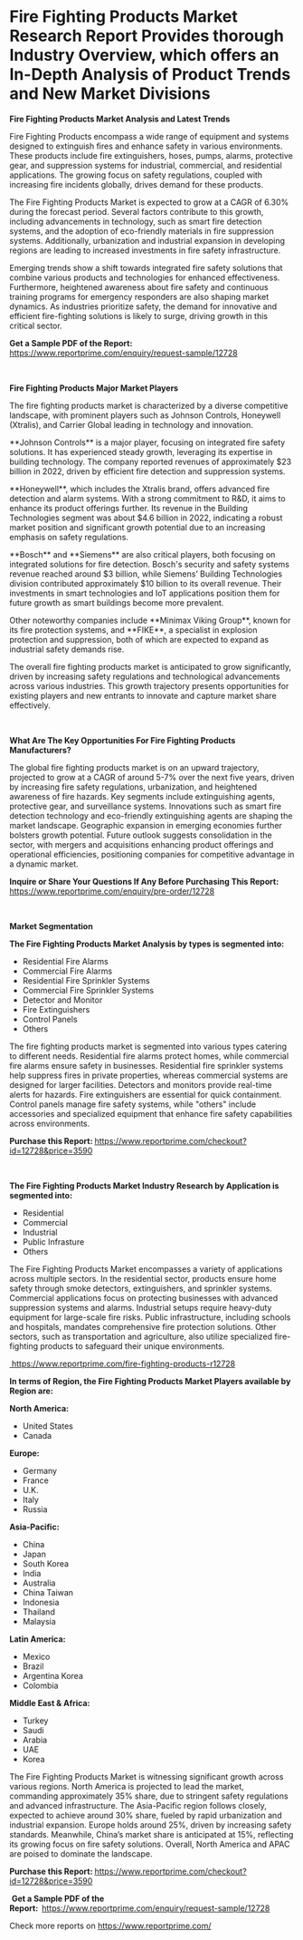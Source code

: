 <p><h1>Fire Fighting Products Market Research Report Provides thorough Industry Overview, which offers an In-Depth Analysis of Product Trends and New Market Divisions</h1></p><p><strong>Fire Fighting Products Market Analysis and Latest Trends</strong></p>
<p><p>Fire Fighting Products encompass a wide range of equipment and systems designed to extinguish fires and enhance safety in various environments. These products include fire extinguishers, hoses, pumps, alarms, protective gear, and suppression systems for industrial, commercial, and residential applications. The growing focus on safety regulations, coupled with increasing fire incidents globally, drives demand for these products.</p><p>The Fire Fighting Products Market is expected to grow at a CAGR of 6.30% during the forecast period. Several factors contribute to this growth, including advancements in technology, such as smart fire detection systems, and the adoption of eco-friendly materials in fire suppression systems. Additionally, urbanization and industrial expansion in developing regions are leading to increased investments in fire safety infrastructure.</p><p>Emerging trends show a shift towards integrated fire safety solutions that combine various products and technologies for enhanced effectiveness. Furthermore, heightened awareness about fire safety and continuous training programs for emergency responders are also shaping market dynamics. As industries prioritize safety, the demand for innovative and efficient fire-fighting solutions is likely to surge, driving growth in this critical sector.</p></p>
<p><strong>Get a Sample PDF of the Report:&nbsp;</strong> <a href="https://www.reportprime.com/enquiry/request-sample/12728?utm_campaign=3447&utm_medium=2&utm_source=Github&utm_content=ia&utm_term=19032025&utm_id=fire-fighting-products">https://www.reportprime.com/enquiry/request-sample/12728</a></p>
<p>&nbsp;</p>
<p><strong>Fire Fighting Products Major Market Players</strong></p>
<p><p>The fire fighting products market is characterized by a diverse competitive landscape, with prominent players such as Johnson Controls, Honeywell (Xtralis), and Carrier Global leading in technology and innovation. </p><p>**Johnson Controls** is a major player, focusing on integrated fire safety solutions. It has experienced steady growth, leveraging its expertise in building technology. The company reported revenues of approximately $23 billion in 2022, driven by efficient fire detection and suppression systems.</p><p>**Honeywell**, which includes the Xtralis brand, offers advanced fire detection and alarm systems. With a strong commitment to R&D, it aims to enhance its product offerings further. Its revenue in the Building Technologies segment was about $4.6 billion in 2022, indicating a robust market position and significant growth potential due to an increasing emphasis on safety regulations.</p><p>**Bosch** and **Siemens** are also critical players, both focusing on integrated solutions for fire detection. Bosch's security and safety systems revenue reached around $3 billion, while Siemens’ Building Technologies division contributed approximately $10 billion to its overall revenue. Their investments in smart technologies and IoT applications position them for future growth as smart buildings become more prevalent.</p><p>Other noteworthy companies include **Minimax Viking Group**, known for its fire protection systems, and **FIKE**, a specialist in explosion protection and suppression, both of which are expected to expand as industrial safety demands rise.</p><p>The overall fire fighting products market is anticipated to grow significantly, driven by increasing safety regulations and technological advancements across various industries. This growth trajectory presents opportunities for existing players and new entrants to innovate and capture market share effectively.</p></p>
<p>&nbsp;</p>
<p><strong>What Are The Key Opportunities For Fire Fighting Products Manufacturers?</strong></p>
<p><p>The global fire fighting products market is on an upward trajectory, projected to grow at a CAGR of around 5-7% over the next five years, driven by increasing fire safety regulations, urbanization, and heightened awareness of fire hazards. Key segments include extinguishing agents, protective gear, and surveillance systems. Innovations such as smart fire detection technology and eco-friendly extinguishing agents are shaping the market landscape. Geographic expansion in emerging economies further bolsters growth potential. Future outlook suggests consolidation in the sector, with mergers and acquisitions enhancing product offerings and operational efficiencies, positioning companies for competitive advantage in a dynamic market.</p></p>
<p><strong>Inquire or Share Your Questions If Any Before Purchasing This Report:</strong> <a href="https://www.reportprime.com/enquiry/pre-order/12728?utm_campaign=3447&utm_medium=2&utm_source=Github&utm_content=ia&utm_term=19032025&utm_id=fire-fighting-products">https://www.reportprime.com/enquiry/pre-order/12728</a></p>
<p>&nbsp;</p>
<p><strong>Market Segmentation</strong></p>
<p><strong>The Fire Fighting Products Market Analysis by types is segmented into:</strong></p>
<p><ul><li>Residential Fire Alarms</li><li>Commercial Fire Alarms</li><li>Residential Fire Sprinkler Systems</li><li>Commercial Fire Sprinkler Systems</li><li>Detector and Monitor</li><li>Fire Extinguishers</li><li>Control Panels</li><li>Others</li></ul></p>
<p><p>The fire fighting products market is segmented into various types catering to different needs. Residential fire alarms protect homes, while commercial fire alarms ensure safety in businesses. Residential fire sprinkler systems help suppress fires in private properties, whereas commercial systems are designed for larger facilities. Detectors and monitors provide real-time alerts for hazards. Fire extinguishers are essential for quick containment. Control panels manage fire safety systems, while "others" include accessories and specialized equipment that enhance fire safety capabilities across environments.</p></p>
<p><strong>Purchase this Report:&nbsp;</strong><a href="https://www.reportprime.com/checkout?id=12728&price=3590&utm_campaign=3447&utm_medium=2&utm_source=Github&utm_content=ia&utm_term=19032025&utm_id=fire-fighting-products">https://www.reportprime.com/checkout?id=12728&price=3590</a></p>
<p>&nbsp;</p>
<p><strong>The Fire Fighting Products Market Industry Research by Application is segmented into:</strong></p>
<p><ul><li>Residential</li><li>Commercial</li><li>Industrial</li><li>Public Infrasture</li><li>Others</li></ul></p>
<p><p>The Fire Fighting Products Market encompasses a variety of applications across multiple sectors. In the residential sector, products ensure home safety through smoke detectors, extinguishers, and sprinkler systems. Commercial applications focus on protecting businesses with advanced suppression systems and alarms. Industrial setups require heavy-duty equipment for large-scale fire risks. Public infrastructure, including schools and hospitals, mandates comprehensive fire protection solutions. Other sectors, such as transportation and agriculture, also utilize specialized fire-fighting products to safeguard their unique environments.</p></p>
<p><a href="https://www.reportprime.com/fire-fighting-products-r12728?utm_campaign=3447&utm_medium=2&utm_source=Github&utm_content=ia&utm_term=19032025&utm_id=fire-fighting-products">&nbsp;https://www.reportprime.com/fire-fighting-products-r12728</a></p>
<p><strong>In terms of Region, the Fire Fighting Products Market Players available by Region are:</strong></p>
<p>
    <p> <strong> North America: </strong>
        <ul>
            <li>United States</li>
            <li>Canada</li>
        </ul>
        </p> 
    <p> <strong> Europe: </strong>
        <ul>
            <li>Germany</li>
            <li>France</li>
            <li>U.K.</li>
            <li>Italy</li>
            <li>Russia</li>
        </ul>
        </p> 
    <p> <strong> Asia-Pacific: </strong>
        <ul>
            <li>China</li>
            <li>Japan</li>
            <li>South Korea</li>
            <li>India</li>
            <li>Australia</li>
            <li>China Taiwan</li>
            <li>Indonesia</li>
            <li>Thailand</li>
            <li>Malaysia</li>
        </ul>
        </p> 
    <p> <strong> Latin America: </strong>
        <ul>
            <li>Mexico</li>
            <li>Brazil</li>
            <li>Argentina Korea</li>
            <li>Colombia</li>
        </ul>
        </p> 
    <p> <strong> Middle East & Africa: </strong>
        <ul>
            <li>Turkey</li>
            <li>Saudi</li>
            <li>Arabia</li>
            <li>UAE</li>
            <li>Korea</li>
        </ul>
    </p>
    </p>
<p><p>The Fire Fighting Products Market is witnessing significant growth across various regions. North America is projected to lead the market, commanding approximately 35% share, due to stringent safety regulations and advanced infrastructure. The Asia-Pacific region follows closely, expected to achieve around 30% share, fueled by rapid urbanization and industrial expansion. Europe holds around 25%, driven by increasing safety standards. Meanwhile, China’s market share is anticipated at 15%, reflecting its growing focus on fire safety solutions. Overall, North America and APAC are poised to dominate the landscape.</p></p>
<p><strong>Purchase this Report: </strong><a href="https://www.reportprime.com/checkout?id=12728&price=3590&utm_campaign=3447&utm_medium=2&utm_source=Github&utm_content=ia&utm_term=19032025&utm_id=fire-fighting-products">https://www.reportprime.com/checkout?id=12728&price=3590</a></p>
<p>&nbsp;<strong>Get a Sample PDF of the Report:&nbsp;&nbsp;</strong><a href="https://www.reportprime.com/enquiry/request-sample/12728?utm_campaign=3447&utm_medium=2&utm_source=Github&utm_content=ia&utm_term=19032025&utm_id=fire-fighting-products">https://www.reportprime.com/enquiry/request-sample/12728</a></p>
<p><strong></strong></p>
<p>Check more reports on <a href="https://www.reportprime.com/?utm_campaign=3447&utm_medium=2&utm_source=Github&utm_content=ia&utm_term=19032025&utm_id=fire-fighting-products">https://www.reportprime.com/</a></p>